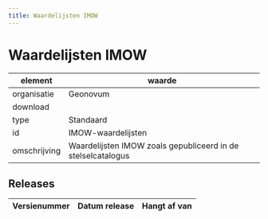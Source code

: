```yaml
---
title: Waardelijsten IMOW
---
```


# Waardelijsten IMOW

|element|waarde|
|-----|------|
| organisatie  |Geonovum|
| download  | [](<>)|
| type  |Standaard|
| id  |IMOW-waardelijsten|
| omschrijving  |Waardelijsten IMOW zoals gepubliceerd in de stelselcatalogus|

## Releases

|Versienummer|Datum release|Hangt af van
|-------|-------|-----|

